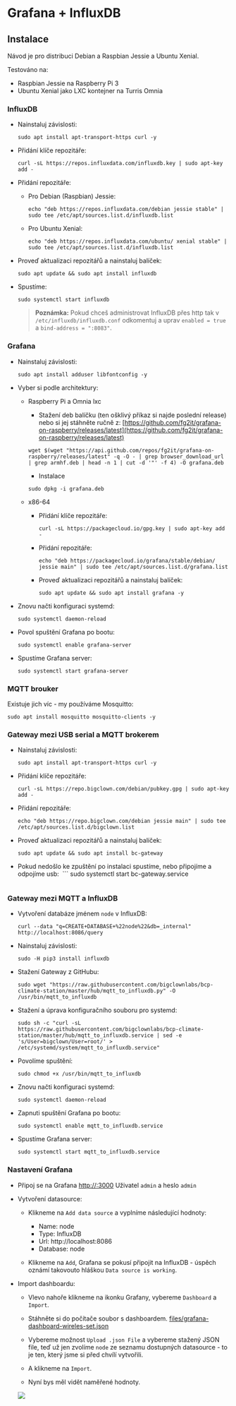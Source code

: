 # Grafana + InfluxDB

<!-- toc -->

## Instalace

Návod je pro distribuci Debian a Raspbian Jessie a Ubuntu Xenial.

Testováno na:

* Raspbian Jessie na Raspberry Pi 3
* Ubuntu Xenial jako LXC kontejner na Turris Omnia

### InfluxDB

* Nainstaluj závislosti:
  ```
  sudo apt install apt-transport-https curl -y
  ```

* Přidání klíče repozitáře:
  ```
  curl -sL https://repos.influxdata.com/influxdb.key | sudo apt-key add -
  ```

* Přidání repozitáře:

  * Pro Debian (Raspbian) Jessie:
    ```
    echo "deb https://repos.influxdata.com/debian jessie stable" | sudo tee /etc/apt/sources.list.d/influxdb.list
    ```
  * Pro Ubuntu Xenial:
    ```
    echo "deb https://repos.influxdata.com/ubuntu/ xenial stable" | sudo tee /etc/apt/sources.list.d/influxdb.list
    ```

* Proveď aktualizaci repozitářů a nainstaluj balíček:
  ```
  sudo apt update && sudo apt install influxdb
  ```

* Spustíme:
  ```
  sudo systemctl start influxdb
  ```

  > **Poznámka:** Pokud chceš administrovat InfluxDB přes http tak v `/etc/influxdb/influxdb.conf` odkomentuj a uprav `enabled = true` a `bind-address = ":8083"`.

### Grafana

* Nainstaluj závislosti:
  ```
  sudo apt install adduser libfontconfig -y
  ```

* Vyber si podle architektury:

  * Raspberry Pi a Omnia lxc

    * Stažení deb balíčku (ten ošklivý příkaz si najde poslední release) nebo si jej stáhněte ručně z: [https://github.com/fg2it/grafana-on-raspberry/releases/latest](https://github.com/fg2it/grafana-on-raspberry/releases/latest)
    ```
    wget $(wget "https://api.github.com/repos/fg2it/grafana-on-raspberry/releases/latest" -q -O - | grep browser_download_url | grep armhf.deb | head -n 1 | cut -d '"' -f 4) -O grafana.deb
    ```

    * Instalace
    ```
    sudo dpkg -i grafana.deb
    ```

  * x86-64
    * Přidání klíče repozitáře:
      ```
      curl -sL https://packagecloud.io/gpg.key | sudo apt-key add -
      ```
    * Přidání repozitáře:
      ```
      echo "deb https://packagecloud.io/grafana/stable/debian/ jessie main" | sudo tee /etc/apt/sources.list.d/grafana.list
      ```
    * Proveď aktualizaci repozitářů a nainstaluj balíček:
      ```
      sudo apt update && sudo apt install grafana -y
      ```

* Znovu načti konfiguraci systemd:
  ```
  sudo systemctl daemon-reload
  ```

* Povol spuštění Grafana po bootu:
  ```
  sudo systemctl enable grafana-server
  ```

* Spustíme Grafana server:
  ```
  sudo systemctl start grafana-server
  ```

### MQTT brouker

Existuje jich víc - my používáme Mosquitto:

```
sudo apt install mosquitto mosquitto-clients -y
```

### Gateway mezi USB serial a MQTT brokerem

* Nainstaluj závislosti:
  ```
  sudo apt install apt-transport-https curl -y
  ```

* Přidání klíče repozitáře:
  ```
  curl -sL https://repo.bigclown.com/debian/pubkey.gpg | sudo apt-key add -
  ```

* Přidání repozitáře:
  ```
  echo "deb https://repo.bigclown.com/debian jessie main" | sudo tee /etc/apt/sources.list.d/bigclown.list
  ```

* Proveď aktualizaci repozitářů a nainstaluj balíček:
  ```
  sudo apt update && sudo apt install bc-gateway
  ```

* Pokud nedošlo ke zpuštění po instalaci spustíme, nebo připojíme a odpojíme usb:
  ```
  sudo systemctl start bc-gateway.service
  ```

### Gateway mezi MQTT a InfluxDB

* Vytvoření databáze jménem `node` v InfluxDB:
  ```
  curl --data "q=CREATE+DATABASE+%22node%22&db=_internal" http://localhost:8086/query
  ```

* Nainstaluj závislosti:
  ```
  sudo -H pip3 install influxdb
  ```

* Stažení Gateway z GitHubu:
  ```
  sudo wget "https://raw.githubusercontent.com/bigclownlabs/bcp-climate-station/master/hub/mqtt_to_influxdb.py" -O /usr/bin/mqtt_to_influxdb
  ```

* Stažení a úprava konfiguračního souboru pro systemd:
  ```
  sudo sh -c "curl -sL https://raw.githubusercontent.com/bigclownlabs/bcp-climate-station/master/hub/mqtt_to_influxdb.service | sed -e 's/User=bigclown/User=root/' > /etc/systemd/system/mqtt_to_influxdb.service"
  ```
* Povolíme spuštění:
  ```
  sudo chmod +x /usr/bin/mqtt_to_influxdb
  ```

* Znovu načti konfiguraci systemd:
  ```
  sudo systemctl daemon-reload
  ```

* Zapnuti spuštění Grafana po bootu:
  ```
  sudo systemctl enable mqtt_to_influxdb.service
  ```

* Spustíme Grafana server:
  ```
  sudo systemctl start mqtt_to_influxdb.service
  ```

### Nastavení Grafana

* Připoj se na Grafana [http://<ip>:3000](http://<ip>:3000)  Uživatel `admin` a heslo `admin`

* Vytvoření datasource:

  * Klikneme na `Add data source` a vyplníme následující hodnoty:
    * Name: node
    * Type: InfluxDB
    * Url: http://localhost:8086
    * Database: node

  * Klikneme na `Add`, Grafana se pokusí připojit na InfluxDB - úspěch oznámí takovouto hláškou `Data source is working`.

* Import dashboardu:

  * Vlevo nahoře klikneme na ikonku Grafany, vybereme `Dashboard` a `Import`.

  * Stáhněte si do počítače soubor s dashboardem. [files/grafana-dashboard-wireles-set.json](files/grafana-dashboard-wireles-set.json)

  * Vybereme možnost `Upload .json File` a vybereme stažený JSON file, teď už jen zvolíme `node` ze seznamu dostupných datasource - to je ten, který jsme si před chvílí vytvořili.

  * A klikneme na `Import`.

  * Nyní bys měl vidět naměřené hodnoty.

  ![](grafana.png)


